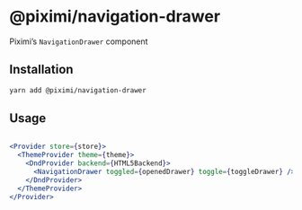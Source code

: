 # @piximi/navigation-drawer

Piximi’s `NavigationDrawer` component

## Installation

```sh
yarn add @piximi/navigation-drawer
```

## Usage

```jsx

<Provider store={store}>
  <ThemeProvider theme={theme}>
    <DndProvider backend={HTML5Backend}>
      <NavigationDrawer toggled={openedDrawer} toggle={toggleDrawer} />
    </DndProvider>
  </ThemeProvider>
</Provider>
```
